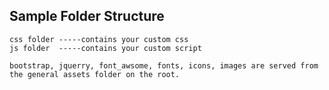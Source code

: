 ## Sample Folder Structure

    css folder -----contains your custom css
    js folder  -----contains your custom script

    bootstrap, jquerry, font_awsome, fonts, icons, images are served from the general assets folder on the root.